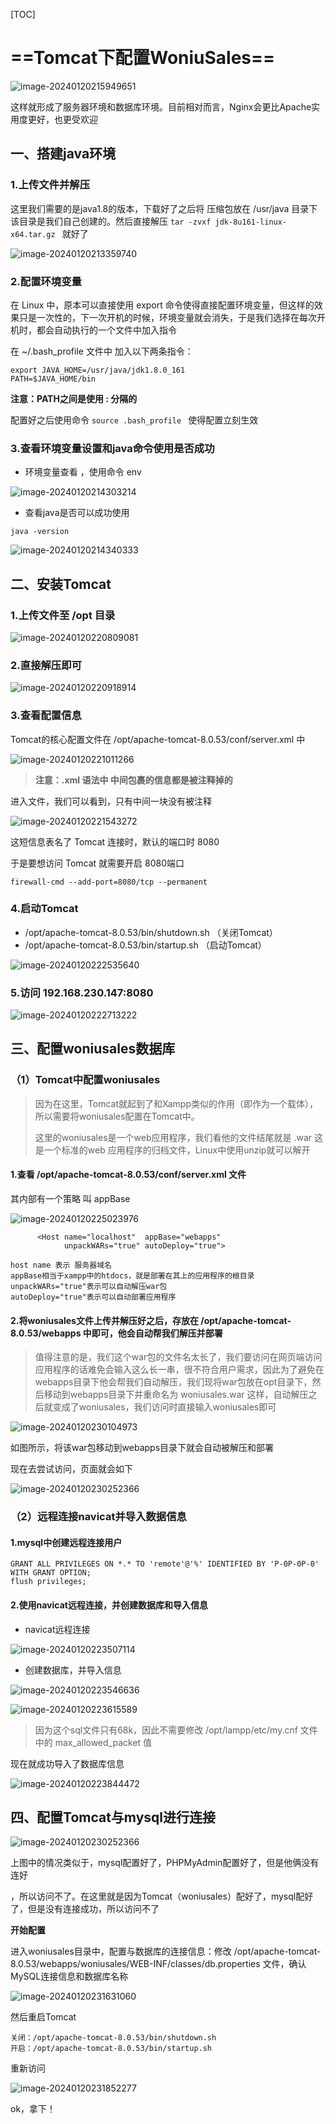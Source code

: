 [TOC]



# ==Tomcat下配置WoniuSales==

![image-20240120215949651](https://gitee.com/ymq_typroa/typroa/raw/main/image-20240120215949651.png)

这样就形成了服务器环境和数据库环境。目前相对而言，Nginx会更比Apache实用度更好，也更受欢迎

## 一、搭建java环境

### 1.上传文件并解压

这里我们需要的是java1.8的版本，下载好了之后将 压缩包放在 /usr/java 目录下 该目录是我们自己创建的。然后直接解压 `tar -zvxf jdk-8u161-linux-x64.tar.gz ` 就好了

![image-20240120213359740](https://gitee.com/ymq_typroa/typroa/raw/main/image-20240120213359740.png)

### 2.配置环境变量

在 Linux 中，原本可以直接使用 export 命令使得直接配置环境变量，但这样的效果只是一次性的，下一次开机的时候，环境变量就会消失，于是我们选择在每次开机时，都会自动执行的一个文件中加入指令 

在 ~/.bash_profile 文件中 加入以下两条指令：

```
export JAVA_HOME=/usr/java/jdk1.8.0_161
PATH=$JAVA_HOME/bin
```

**注意：PATH之间是使用 : 分隔的**

配置好之后使用命令 `source .bash_profile ` 使得配置立刻生效

### 3.查看环境变量设置和java命令使用是否成功

- 环境变量查看 ，使用命令 env

![image-20240120214303214](https://gitee.com/ymq_typroa/typroa/raw/main/image-20240120214303214.png)

- 查看java是否可以成功使用

```
java -version
```

![image-20240120214340333](https://gitee.com/ymq_typroa/typroa/raw/main/image-20240120214340333.png)

## 二、安装Tomcat

### 1.上传文件至 /opt 目录

![image-20240120220809081](https://gitee.com/ymq_typroa/typroa/raw/main/image-20240120220809081.png)

### 2.直接解压即可

![image-20240120220918914](https://gitee.com/ymq_typroa/typroa/raw/main/image-20240120220918914.png)

### 3.查看配置信息

Tomcat的核心配置文件在  /opt/apache-tomcat-8.0.53/conf/server.xml 中

![image-20240120221011266](https://gitee.com/ymq_typroa/typroa/raw/main/image-20240120221011266.png)

> **注意：.xml 语法中 <!--           -->  中间包裹的信息都是被注释掉的**

进入文件，我们可以看到，只有中间一块没有被注释

![image-20240120221543272](https://gitee.com/ymq_typroa/typroa/raw/main/image-20240120221543272.png)

这短信息表名了 Tomcat 连接时，默认的端口时 8080

于是要想访问 Tomcat 就需要开启 8080端口

`firewall-cmd --add-port=8080/tcp --permanent`

### 4.启动Tomcat

- /opt/apache-tomcat-8.0.53/bin/shutdown.sh  （关闭Tomcat）
- /opt/apache-tomcat-8.0.53/bin/startup.sh  （启动Tomcat）

![image-20240120222535640](https://gitee.com/ymq_typroa/typroa/raw/main/image-20240120222535640.png)

### 5.访问 192.168.230.147:8080

![image-20240120222713222](https://gitee.com/ymq_typroa/typroa/raw/main/image-20240120222713222.png)

## 三、配置woniusales数据库

### （1）Tomcat中配置woniusales

> 因为在这里，Tomcat就起到了和Xampp类似的作用（即作为一个载体），所以需要将woniusales配置在Tomcat中。
>
> 这里的woniusales是一个web应用程序，我们看他的文件结尾就是 .war 这是一个标准的web 应用程序的归档文件，Linux中使用unzip就可以解开

#### 1.查看 /opt/apache-tomcat-8.0.53/conf/server.xml 文件

其内部有一个策略 叫 appBase

![image-20240120225023976](https://gitee.com/ymq_typroa/typroa/raw/main/image-20240120225023976.png)

```
      <Host name="localhost"  appBase="webapps"
            unpackWARs="true" autoDeploy="true">
            
host name 表示 服务器域名
appBase相当于xampp中的htdocs，就是部署在其上的应用程序的根目录
unpackWARs="true"表示可以自动解压war包
autoDeploy="true"表示可以自动部署应用程序
```

#### 2.将woniusales文件上传并解压好之后，存放在 /opt/apache-tomcat-8.0.53/webapps 中即可，他会自动帮我们解压并部署

> 值得注意的是，我们这个war包的文件名太长了，我们要访问在网页端访问应用程序的话难免会输入这么长一串，很不符合用户需求，因此为了避免在webapps目录下他会帮我们自动解压，我们现将war包放在opt目录下，然后移动到webapps目录下并重命名为 woniusales.war 这样，自动解压之后就变成了woniusales，我们访问时直接输入woniusales即可

![image-20240120230104973](https://gitee.com/ymq_typroa/typroa/raw/main/image-20240120230104973.png)

如图所示，将该war包移动到webapps目录下就会自动被解压和部署

现在去尝试访问，页面就会如下

![image-20240120230252366](https://gitee.com/ymq_typroa/typroa/raw/main/image-20240120230252366.png)

### （2）远程连接navicat并导入数据信息

#### 1.mysql中创建远程连接用户

```
GRANT ALL PRIVILEGES ON *.* TO 'remote'@'%' IDENTIFIED BY 'P-0P-0P-0' WITH GRANT OPTION;
flush privileges;
```

#### 2.使用navicat远程连接，并创建数据库和导入信息

- navicat远程连接

![image-20240120223507114](https://gitee.com/ymq_typroa/typroa/raw/main/image-20240120223507114.png)

- 创建数据库，并导入信息

![image-20240120223546636](https://gitee.com/ymq_typroa/typroa/raw/main/image-20240120223546636.png)

![image-20240120223615589](https://gitee.com/ymq_typroa/typroa/raw/main/image-20240120223615589.png)

> 因为这个sql文件只有68k，因此不需要修改 /opt/lampp/etc/my.cnf 文件中的 max_allowed_packet 值

现在就成功导入了数据库信息

![image-20240120223844472](https://gitee.com/ymq_typroa/typroa/raw/main/image-20240120223844472.png)



## 四、配置Tomcat与mysql进行连接

![image-20240120230252366](https://gitee.com/ymq_typroa/typroa/raw/main/image-20240120230252366.png)

上图中的情况类似于，mysql配置好了，PHPMyAdmin配置好了，但是他俩没有连好

，所以访问不了。在这里就是因为Tomcat（woniusales）配好了，mysql配好了，但是没有连接成功，所以访问不了

**开始配置**

进入woniusales目录中，配置与数据库的连接信息：修改 /opt/apache-tomcat-8.0.53/webapps/woniusales/WEB-INF/classes/db.properties 文件，确认MySQL连接信息和数据库名称

![image-20240120231631060](https://gitee.com/ymq_typroa/typroa/raw/main/image-20240120231631060.png)

然后重启Tomcat

```
关闭：/opt/apache-tomcat-8.0.53/bin/shutdown.sh 
开启：/opt/apache-tomcat-8.0.53/bin/startup.sh 
```

重新访问

![image-20240120231852277](https://gitee.com/ymq_typroa/typroa/raw/main/image-20240120231852277.png)

ok，拿下！
